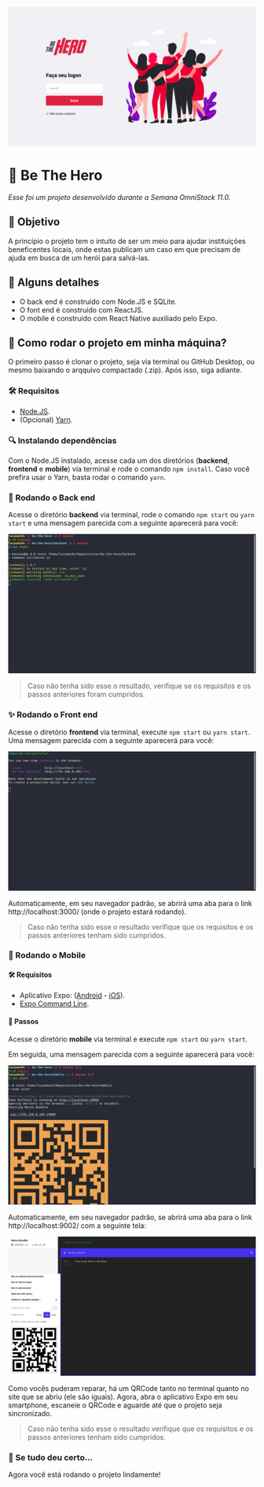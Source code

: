 ![Be The Hero](readme-images/cover.png)

# :superhero: Be The Hero

*Esse foi um projeto desenvolvido durante a Semana OmniStack 11.0.*

## :dart: Objetivo

A princípio o projeto tem o intuito de ser um meio para ajudar instituições beneficentes locais, onde estas publicam um caso em que precisam de ajuda em busca de um herói para salvá-las.

## :scroll: Alguns detalhes 

* O back end é construído com Node.JS e SQLite.
* O font end é construído com ReactJS.
* O mobile é construído com React Native auxiliado pelo Expo.

## :thinking: Como rodar o projeto em minha máquina? 

O primeiro passo é clonar o projeto, seja via terminal ou GitHub Desktop, ou mesmo baixando o arqquivo compactado (.zip). Após isso, siga adiante.

### :hammer_and_wrench: Requisitos 

* [Node.JS](https://nodejs.org/).
* (Opcional) [Yarn](https://yarnpkg.com/).

### :mag: Instalando dependências 

Com o Node.JS instalado, acesse cada um dos diretórios (**backend**, **frontend** e **mobile**) via terminal e rode o comando `npm install`. Caso você prefira usar o Yarn, basta rodar o comando `yarn`.

### :goggles: Rodando o Back end

Acesse o diretório **backend** via terminal, rode o comando `npm start` ou `yarn start` e uma mensagem parecida com a seguinte aparecerá para você:

![Resultado do comando no terminal](readme-images/backend.png)

> Caso não tenha sido esse o resultado, verifique se os requisitos e os passos anteriores foram cumpridos.

### :sparkles: Rodando o Front end 

Acesse o diretório **frontend** via terminal, execute `npm start` ou `yarn start`. Uma mensagem parecida com a seguinte aparecerá para você:

![Resultado do comando no terminal](readme-images/frontend.png)

Automaticamente, em seu navegador padrão, se abrirá uma aba para o link http://localhost:3000/ (onde o projeto estará rodando).

> Caso não tenha sido esse o resultado verifique que os requisitos e os passos anteriores tenham sido cumpridos.

### :iphone: Rodando o Mobile 

#### :hammer_and_wrench: Requisitos 

* Aplicativo Expo: ([Android](https://play.google.com/store/apps/details?id=host.exp.exponent) - [iOS](https://apps.apple.com/br/app/expo-client/id982107779)).
* [Expo Command Line](https://expo.io/learn).

#### :hiking_boot: Passos 

Acesse o diretório **mobile** via terminal e execute `npm start` ou `yarn start`.

Em seguida, uma mensagem parecida com a seguinte aparecerá para você:

![Parte 1 - expo-cli terminal](readme-images/mobile.png)

Automaticamente, em seu navegador padrão, se abrirá uma aba para o link http://localhost:9002/ com a seguinte tela:

![Expo no navegador](readme-images/browser-expo.png)

Como vocês puderam reparar, há um QRCode tanto no terminal quanto no site que se abriu (ele são iguais). Agora, abra o aplicativo Expo em seu smartphone, escaneie o QRCode e aguarde até que o projeto seja sincronizado.

> Caso não tenha sido esse o resultado verifique que os requisitos e os passos anteriores tenham sido cumpridos.

### :tada: Se tudo deu certo... 

Agora você está rodando o projeto lindamente!